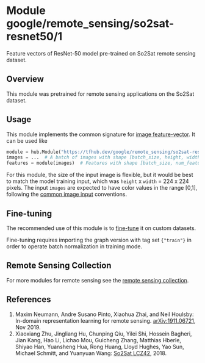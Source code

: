 # Module google/remote_sensing/so2sat-resnet50/1

Feature vectors of ResNet-50 model pre-trained on So2Sat remote sensing dataset.

<!-- dataset: multiple -->
<!-- asset-path: legacy -->
<!-- module-type: image-feature-vector -->
<!-- task: image-feature-vector -->
<!-- network-architecture: resnet-v2-50 -->
<!-- fine-tunable: true -->
<!-- format: hub -->

## Overview

This module was pretrained for remote sensing applications on the So2Sat
dataset.

## Usage

This module implements the common signature for
[image feature-vector](https://www.tensorflow.org/hub/common_signatures/images#feature-vector).
It can be used like

```python
module = hub.Module("https://tfhub.dev/google/remote_sensing/so2sat-resnet50/1")
images = ...  # A batch of images with shape [batch_size, height, width, 3].
features = module(images)  # Features with shape [batch_size, num_features].
```

For this module, the size of the input image is flexible, but it would be best
to match the model training input, which was `height` x `width` = 224 x 224
pixels. The input `images` are expected to have color values in the range [0,1],
following the
[common image input](https://www.tensorflow.org/hub/common_signatures/images#input)
conventions.

## Fine-tuning

The recommended use of this module is to
[fine-tune](https://www.tensorflow.org/hub/tf1_hub_module#fine-tuning) it on custom datasets.

Fine-tuning requires importing the graph version with tag set `{"train"}` in
order to operate batch normalization in training mode.

## Remote Sensing Collection

For more modules for remote sensing see the
[remote sensing collection](https://tfhub.dev/google/collections/remote_sensing/1).

## References

1.  Maxim Neumann, Andre Susano Pinto, Xiaohua Zhai, and Neil Houlsby: In-domain
    representation learning for remote sensing.
    [arXiv:1911.06721](https://arxiv.org/abs/1911.06721), Nov 2019.
1.  Xiaoxiang Zhu, Jingliang Hu, Chunping Qiu, Yilei Shi, Hossein Bagheri, Jian
    Kang, Hao Li, Lichao Mou, Guicheng Zhang, Matthias Hberle, Shiyao Han,
    Yuansheng Hua, Rong Huang, Lloyd Hughes, Yao Sun, Michael Schmitt, and
    Yuanyuan Wang: [So2Sat LCZ42](https://mediatum.ub.tum.de/1454690), 2018.
